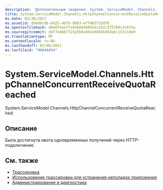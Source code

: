 ```yaml
---
description: 'Дополнительные сведения: System. ServiceModel. Channels. Хттпчаннелконкуррентрецеивекуотареачед'
title: System.ServiceModel.Channels.HttpChannelConcurrentReceiveQuotaReached
ms.date: 03/30/2017
ms.assetid: db6d8cdb-0d25-4bfb-8963-eff465733d70
ms.openlocfilehash: d0e8f4aeffa438e0489916c422c5f57b0c3c675a
ms.sourcegitcommit: ddf7edb67715a5b9a45e3dd44536dabc153c1de0
ms.translationtype: MT
ms.contentlocale: ru-RU
ms.lasthandoff: 02/06/2021
ms.locfileid: "99644454"
---
```

# <a name="systemservicemodelchannelshttpchannelconcurrentreceivequotareached"></a>System.ServiceModel.Channels.HttpChannelConcurrentReceiveQuotaReached

System.ServiceModel.Channels.HttpChannelConcurrentReceiveQuotaReached  
  
## <a name="description"></a>Описание  

 Была достигнута квота одновременных получений через HTTP-подключение.  
  
## <a name="see-also"></a>См. также

- [Трассировка](index.md)
- [Использование трассировки для устранения неполадок приложения](using-tracing-to-troubleshoot-your-application.md)
- [Администрирование и диагностика](../index.md)
